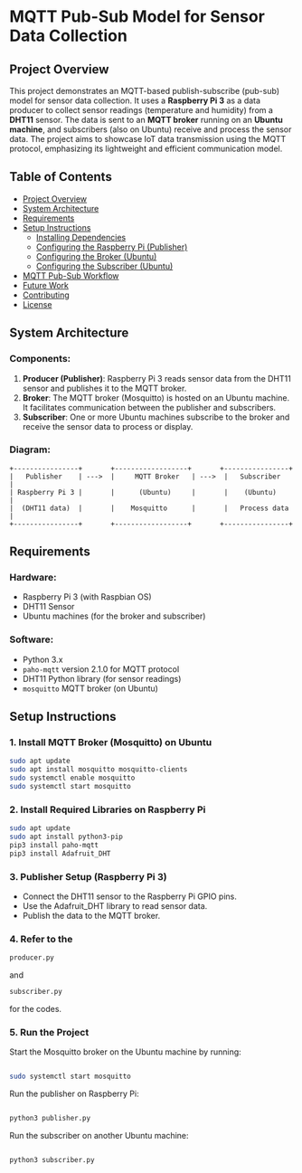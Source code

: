 # MQTT Pub-Sub Model for Sensor Data Collection

## Project Overview
This project demonstrates an MQTT-based publish-subscribe (pub-sub) model for sensor data collection. It uses a **Raspberry Pi 3** as a data producer to collect sensor readings (temperature and humidity) from a **DHT11** sensor. The data is sent to an **MQTT broker** running on an **Ubuntu machine**, and subscribers (also on Ubuntu) receive and process the sensor data. The project aims to showcase IoT data transmission using the MQTT protocol, emphasizing its lightweight and efficient communication model.

## Table of Contents
- [Project Overview](#project-overview)
- [System Architecture](#system-architecture)
- [Requirements](#requirements)
- [Setup Instructions](#setup-instructions)
  - [Installing Dependencies](#installing-dependencies)
  - [Configuring the Raspberry Pi (Publisher)](#configuring-the-raspberry-pi-publisher)
  - [Configuring the Broker (Ubuntu)](#configuring-the-broker-ubuntu)
  - [Configuring the Subscriber (Ubuntu)](#configuring-the-subscriber-ubuntu)
- [MQTT Pub-Sub Workflow](#mqtt-pub-sub-workflow)
- [Future Work](#future-work)
- [Contributing](#contributing)
- [License](#license)

## System Architecture

### Components:
1. **Producer (Publisher)**: Raspberry Pi 3 reads sensor data from the DHT11 sensor and publishes it to the MQTT broker.
2. **Broker**: The MQTT broker (Mosquitto) is hosted on an Ubuntu machine. It facilitates communication between the publisher and subscribers.
3. **Subscriber**: One or more Ubuntu machines subscribe to the broker and receive the sensor data to process or display.

### Diagram:
```text
+----------------+       +------------------+       +----------------+
|   Publisher    | --->  |     MQTT Broker   | --->  |   Subscriber   |
| Raspberry Pi 3 |       |      (Ubuntu)     |       |    (Ubuntu)    |
|  (DHT11 data)  |       |    Mosquitto      |       |   Process data |
+----------------+       +------------------+       +----------------+
```
## Requirements
### Hardware:
- Raspberry Pi 3 (with Raspbian OS)
- DHT11 Sensor
- Ubuntu machines (for the broker and subscriber)

### Software:
- Python 3.x
- `paho-mqtt` version 2.1.0 for MQTT protocol
- DHT11 Python library (for sensor readings)
- `mosquitto` MQTT broker (on Ubuntu)

## Setup Instructions

### 1. Install MQTT Broker (Mosquitto) on Ubuntu
```bash
sudo apt update
sudo apt install mosquitto mosquitto-clients
sudo systemctl enable mosquitto
sudo systemctl start mosquitto
```
### 2. Install Required Libraries on Raspberry Pi
```bash
sudo apt update
sudo apt install python3-pip
pip3 install paho-mqtt
pip3 install Adafruit_DHT
```
### 3. Publisher Setup (Raspberry Pi 3)
- Connect the DHT11 sensor to the Raspberry Pi GPIO pins.
- Use the Adafruit_DHT library to read sensor data.
- Publish the data to the MQTT broker.

### 4. Refer to the 
```bash
producer.py
```
and 
```bash
subscriber.py
```
for the codes.

### 5. Run the Project
 Start the Mosquitto broker on the Ubuntu machine by running:

```bash

sudo systemctl start mosquitto
```
Run the publisher on Raspberry Pi:

```bash

python3 publisher.py
```
Run the subscriber on another Ubuntu machine:

```bash

python3 subscriber.py
```
